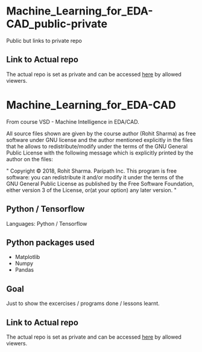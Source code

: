 # Machine_Learning_for_EDA-CAD_public-private
Public but links to private repo

## Link to Actual repo
The actual repo is set as private and can be accessed [here](https://github.com/powergainer/ML_for_EDA-CAD) by allowed viewers.

# Machine_Learning_for_EDA-CAD
From course VSD - Machine Intelligence in EDA/CAD.

All source files shown are given by the course author (Rohit Sharma) as free software under GNU license and the author mentioned explicitly in the files that he allows to redistribute/modify under the terms of the GNU  General Public License with the following message which is explicitly printed by the author on the files:

"
Copyright © 2018, Rohit Sharma. Paripath Inc. This program is free software: you can redistribute it and/or modify it under the terms of the GNU General Public License as published by the Free Software Foundation, either version 3 of the License, or(at your option) any later version.
"

## Python / Tensorflow
Languages: Python / Tensorflow

## Python packages used
* Matplotlib
* Numpy
* Pandas

## Goal
Just to show the excercises / programs done / lessons learnt.

## Link to Actual repo
The actual repo is set as private and can be accessed [here](https://github.com/powergainer/ML_for_EDA-CAD) by allowed viewers.

